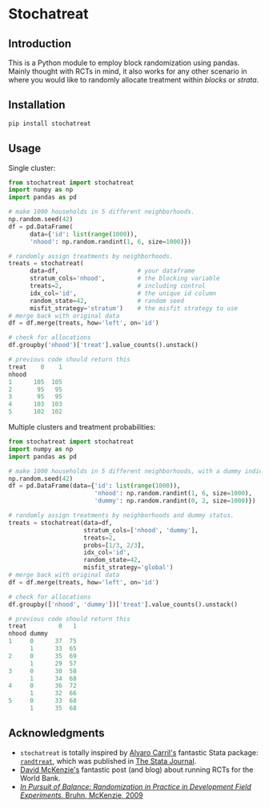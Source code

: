 # Stochatreat

## Introduction

This is a Python module to employ block randomization using pandas. Mainly thought with RCTs in mind, it also works for any other scenario in where you would like to randomly allocate treatment within *blocks* or *strata*.

## Installation

```bash
pip install stochatreat
```

## Usage

Single cluster:

```python
from stochatreat import stochatreat
import numpy as np
import pandas as pd

# make 1000 households in 5 different neighborhoods.
np.random.seed(42)
df = pd.DataFrame(
      data={'id': list(range(1000)),
      'nhood': np.random.randint(1, 6, size=1000)})

# randomly assign treatments by neighborhoods.
treats = stochatreat(
      data=df,                      # your dataframe
      stratum_cols='nhood',         # the blocking variable
      treats=2,                     # including control
      idx_col='id',                 # the unique id column
      random_state=42,              # random seed
      misfit_strategy='stratum')    # the misfit strategy to use
# merge back with original data
df = df.merge(treats, how='left', on='id')

# check for allocations
df.groupby('nhood')['treat'].value_counts().unstack()

# previous code should return this
treat    0    1
nhood
1      105  105
2       95   95
3       95   95
4      103  103
5      102  102
```

Multiple clusters and treatment probabilities:

```python
from stochatreat import stochatreat
import numpy as np
import pandas as pd

# make 1000 households in 5 different neighborhoods, with a dummy indicator
np.random.seed(42)
df = pd.DataFrame(data={'id': list(range(1000)),
                        'nhood': np.random.randint(1, 6, size=1000),
                        'dummy': np.random.randint(0, 2, size=1000)})

# randomly assign treatments by neighborhoods and dummy status.
treats = stochatreat(data=df,
                     stratum_cols=['nhood', 'dummy'],
                     treats=2,
                     probs=[1/3, 2/3],
                     idx_col='id',
                     random_state=42,
                     misfit_strategy='global')
# merge back with original data
df = df.merge(treats, how='left', on='id')

# check for allocations
df.groupby(['nhood', 'dummy'])['treat'].value_counts().unstack()

# previous code should return this
treat         0   1
nhood dummy
1     0      37  75
      1      33  65
2     0      35  69
      1      29  57
3     0      30  58
      1      34  68
4     0      36  72
      1      32  66
5     0      33  68
      1      35  68
```

## Acknowledgments

- `stochatreat` is totally inspired by [Alvaro Carril's](https://acarril.github.io/) fantastic Stata package: [`randtreat`](https://acarril.github.io/posts/randtreat), which was published in [The Stata Journal](https://www.stata-journal.com/article.html?article=st0490).
- [David McKenzie's](http://blogs.worldbank.org/impactevaluations/tools-of-the-trade-doing-stratified-randomization-with-uneven-numbers-in-some-strata) fantastic post (and blog) about running RCTs for the World Bank.
- [*In Pursuit of Balance: Randomization in Practice in Development Field Experiments.* Bruhn, McKenzie, 2009](https://www.aeaweb.org/articles?id=10.1257/app.1.4.200)
